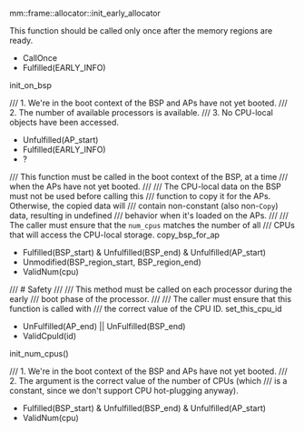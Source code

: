 mm::frame::allocator::init_early_allocator

This function should be called only once after the memory regions are ready.

- CallOnce
- Fulfilled(EARLY_INFO)

init_on_bsp

/// 1. We're in the boot context of the BSP and APs have not yet booted.
/// 2. The number of available processors is available.
/// 3. No CPU-local objects have been accessed.

- Unfulfilled(AP_start)
- Fulfilled(EARLY_INFO)
- ?

/// This function must be called in the boot context of the BSP, at a time
/// when the APs have not yet booted.
///
/// The CPU-local data on the BSP must not be used before calling this
/// function to copy it for the APs. Otherwise, the copied data will
/// contain non-constant (also non-`Copy`) data, resulting in undefined
/// behavior when it's loaded on the APs.
///
/// The caller must ensure that the `num_cpus` matches the number of all
/// CPUs that will access the CPU-local storage.
copy_bsp_for_ap
- Fulfilled(BSP_start) & Unfulfilled(BSP_end) & Unfulfilled(AP_start)
- Unmodified(BSP_region_start, BSP_region_end)
- ValidNum(cpu)

/// # Safety
///
/// This method must be called on each processor during the early
/// boot phase of the processor.
///
/// The caller must ensure that this function is called with
/// the correct value of the CPU ID.
set_this_cpu_id
- UnFulfilled(AP_end) || UnFulfilled(BSP_end)
- ValidCpuId(id)

init_num_cpus()

/// 1. We're in the boot context of the BSP and APs have not yet booted.
/// 2. The argument is the correct value of the number of CPUs (which
///    is a constant, since we don't support CPU hot-plugging anyway).
- Fulfilled(BSP_start) & Unfulfilled(BSP_end) & Unfulfilled(AP_start)
- ValidNum(cpu)



